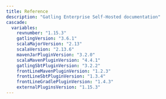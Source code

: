 ```yaml
---
title: Reference
description: "Gatling Enterprise Self-Hosted documentation"
cascade:
  variables:
    revnumber: "1.15.3"
    gatlingVersion: "3.6.1"
    scalaMajorVersion: "2.13"
    scalaVersion: "2.13.6"
    mavenJarPluginVersion: "3.2.0"
    scalaMavenPluginVersion: "4.4.1"
    gatlingSbtPluginVersion: "3.2.2"
    frontLineMavenPluginVersion: "1.2.3"
    frontLineSbtPluginVersion: "1.3.4"
    frontLineGradlePluginVersion: "1.4.3"
    externalPluginsVersion: "1.15.3"
---
```

